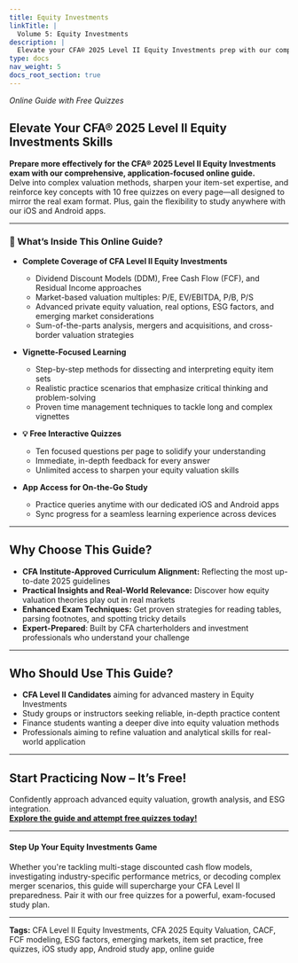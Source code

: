 ```yaml
---
title: Equity Investments
linkTitle: |
  Volume 5: Equity Investments
description: |
  Elevate your CFA® 2025 Level II Equity Investments prep with our comprehensive online guide. Each page features 10 free quizzes to reinforce learning, plus iOS and Android app support for flexible study. Master advanced valuation, factor investing, emerging market analysis, and more—all in an exam-focused, vignette-style format.
type: docs
nav_weight: 5
docs_root_section: true
---
```


_Online Guide with Free Quizzes_

## Elevate Your CFA® 2025 Level II Equity Investments Skills

**Prepare more effectively for the CFA® 2025 Level II Equity Investments exam with our comprehensive, application-focused online guide.**  
Delve into complex valuation methods, sharpen your item-set expertise, and reinforce key concepts with 10 free quizzes on every page—all designed to mirror the real exam format. Plus, gain the flexibility to study anywhere with our iOS and Android apps.

---

### 📘 What’s Inside This Online Guide?

- **Complete Coverage of CFA Level II Equity Investments**  
  - Dividend Discount Models (DDM), Free Cash Flow (FCF), and Residual Income approaches  
  - Market-based valuation multiples: P/E, EV/EBITDA, P/B, P/S  
  - Advanced private equity valuation, real options, ESG factors, and emerging market considerations  
  - Sum-of-the-parts analysis, mergers and acquisitions, and cross-border valuation strategies  

- **Vignette-Focused Learning**  
  - Step-by-step methods for dissecting and interpreting equity item sets  
  - Realistic practice scenarios that emphasize critical thinking and problem-solving  
  - Proven time management techniques to tackle long and complex vignettes  

- **💡 Free Interactive Quizzes**  
  - Ten focused questions per page to solidify your understanding  
  - Immediate, in-depth feedback for every answer  
  - Unlimited access to sharpen your equity valuation skills  

- **App Access for On-the-Go Study**  
  - Practice queries anytime with our dedicated iOS and Android apps  
  - Sync progress for a seamless learning experience across devices  

---

## Why Choose This Guide?

- **CFA Institute-Approved Curriculum Alignment:** Reflecting the most up-to-date 2025 guidelines  
- **Practical Insights and Real-World Relevance:** Discover how equity valuation theories play out in real markets  
- **Enhanced Exam Techniques:** Get proven strategies for reading tables, parsing footnotes, and spotting tricky details  
- **Expert-Prepared**: Built by CFA charterholders and investment professionals who understand your challenge  

---

## Who Should Use This Guide?

- **CFA Level II Candidates** aiming for advanced mastery in Equity Investments  
- Study groups or instructors seeking reliable, in-depth practice content  
- Finance students wanting a deeper dive into equity valuation methods  
- Professionals aiming to refine valuation and analytical skills for real-world application  

---

## Start Practicing Now – It’s Free!

Confidently approach advanced equity valuation, growth analysis, and ESG integration.  
**[Explore the guide and attempt free quizzes today!](#)**

---

#### Step Up Your Equity Investments Game

Whether you're tackling multi-stage discounted cash flow models, investigating industry-specific performance metrics, or decoding complex merger scenarios, this guide will supercharge your CFA Level II preparedness. Pair it with our free quizzes for a powerful, exam-focused study plan.

---

**Tags:** CFA Level II Equity Investments, CFA 2025 Equity Valuation, CACF, FCF modeling, ESG factors, emerging markets, item set practice, free quizzes, iOS study app, Android study app, online guide
